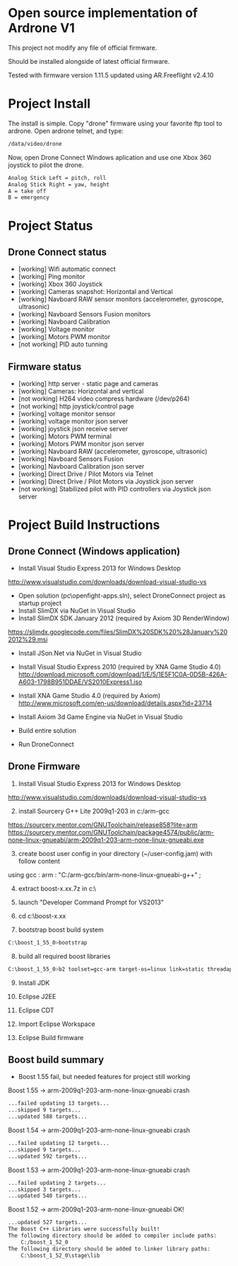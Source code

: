 Open source implementation of Ardrone V1
===========================================

This project not modify any file of official firmware.

Should be installed alongside of latest official firmware.

Tested with firmware version 1.11.5 updated using AR.Freeflight v2.4.10

Project Install
===============

The install is simple. 
Copy "drone" firmware using your favorite ftp tool to ardrone.
Open ardrone telnet, and type:
```sh
/data/video/drone
```
Now, open Drone Connect Windows aplication and use one Xbox 360 joystick to pilot the drone.

```sh
Analog Stick Left = pitch, roll
Analog Stick Right = yaw, height
A = take off
B = emergency
```

Project Status
==============

Drone Connect status
---------------------
* [working] Wifi automatic connect
* [working] Ping monitor 
* [working] Xbox 360 Joystick
* [working] Cameras snapshot: Horizontal and Vertical
* [working] Navboard RAW sensor monitors (accelerometer, gyroscope, ultrasonic)
* [working] Navboard Sensors Fusion monitors
* [working] Navboard Calibration
* [working] Voltage monitor
* [working] Motors PWM monitor
* [not working] PID auto tunning

Firmware status
----------------
* [working] http server - static page and cameras
* [working] Cameras: Horizontal and vertical
* [not working] H264 video compress hardware (/dev/p264)
* [not working] http joystick/control page 
* [working] voltage monitor sensor
* [working] voltage monitor json server
* [working] joystick json receive server
* [working] Motors PWM terminal
* [working] Motors PWM monitor json server
* [working] Navboard RAW (accelerometer, gyroscope, ultrasonic) 
* [working] Navboard Sensors Fusion
* [working] Navboard Calibration json server
* [working] Direct Drive / Pilot Motors via Telnet
* [working] Direct Drive / Pilot Motors via Joystick json server
* [not working] Stabilized pilot with PID controllers via Joystick json server


Project Build Instructions
==========================

Drone Connect (Windows application)
-----------------------------------

* Install Visual Studio Express 2013 for Windows Desktop

http://www.visualstudio.com/downloads/download-visual-studio-vs

* Open solution (pc\openfight-apps.sln), select DroneConnect project as startup project
* Install SlimDX via NuGet in Visual Studio
* Install SlimDX SDK January 2012 (required by Axiom 3D RenderWindow)

https://slimdx.googlecode.com/files/SlimDX%20SDK%20%28January%202012%29.msi

* Install JSon.Net  via NuGet in Visual Studio

* Install Visual Studio Express 2010 (required by XNA Game Studio 4.0)
  http://download.microsoft.com/download/1/E/5/1E5F1C0A-0D5B-426A-A603-1798B951DDAE/VS2010Express1.iso

* Install XNA Game Studio 4.0 (required by Axiom) 
 http://www.microsoft.com/en-us/download/details.aspx?id=23714

 
* Install Axiom 3d Game Engine  via NuGet in Visual Studio


* Build entire solution
* Run DroneConnect 



Drone Firmware
--------------------------------------

1) Install Visual Studio Express 2013 for Windows Desktop

http://www.visualstudio.com/downloads/download-visual-studio-vs

2) install  Sourcery G++ Lite 2009q1-203 in c:/arm-gcc

https://sourcery.mentor.com/GNUToolchain/release858?lite=arm
https://sourcery.mentor.com/GNUToolchain/package4574/public/arm-none-linux-gnueabi/arm-2009q1-203-arm-none-linux-gnueabi.exe

3) create boost user config in your directory (~/user-config.jam) with follow content

using gcc : arm : "C:/arm-gcc/bin/arm-none-linux-gnueabi-g++" ;

4) extract boost-x.xx.7z in c:\

5) launch "Developer Command Prompt for VS2013"

6) cd c:\boost-x.xx

7) bootstrap boost build system

```sh
C:\boost_1_55_0>bootstrap
```

8) build all required boost libraries

```sh
C:\boost_1_55_0>b2 toolset=gcc-arm target-os=linux link=static threadapi=pthread -j8
```

9) Install JDK

10) Eclipse J2EE 

11) Eclipse CDT

12) Import Eclipse Workspace

13) Eclipse Build firmware



Boost build summary
-------------------

* Boost 1.55 fail, but needed features for project still working

Boost 1.55 -> arm-2009q1-203-arm-none-linux-gnueabi  crash 

```sh
...failed updating 13 targets...
...skipped 9 targets...
...updated 588 targets...
```

Boost 1.54 -> arm-2009q1-203-arm-none-linux-gnueabi  crash

```sh
...failed updating 12 targets...
...skipped 9 targets...
...updated 592 targets...
```

Boost 1.53 -> arm-2009q1-203-arm-none-linux-gnueabi  crash 

```sh
...failed updating 2 targets...
...skipped 3 targets...
...updated 540 targets...
```

Boost 1.52 -> arm-2009q1-203-arm-none-linux-gnueabi OK!

```sh
...updated 527 targets...
The Boost C++ Libraries were successfully built!
The following directory should be added to compiler include paths:
    C:/boost_1_52_0
The following directory should be added to linker library paths:
    C:\boost_1_52_0\stage\lib
```



